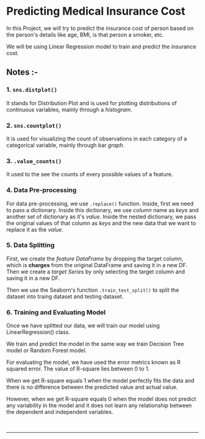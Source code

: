 # Predicting Medical Insurance Cost

In this Project, we will try to predict the insurance cost of person based on the person's details like age, BMI, is that person a smoker, etc.

We will be using Linear Regression model to train and predict the insurance cost.

## Notes :-

### 1. `sns.distplot()`
It stands for Distribution Plot and is used for plotting distributions of continuous variables, mainly through a *histogram*.

### 2. `sns.countplot()`
It is used for visualizing the count of observations in each category of a categorical variable, mainly through bar *graph*.

### 3. `.value_counts()`
It used to the see the counts of every possible values of a feature.

### 4. Data Pre-processing
For data pre-processing, we use `.replace()` function. Inside, first we need to pass a dictionary. Inside this dictionary, we use *column* name as *keys* and another set of dictionary as it's *value*. Inside the nested dictionary, we pass the original values of that column as *keys* and the new data that we want to replace it as the *value*.

### 5. Data Splitting
First, we create the *feature DataFrame* by dropping the target column, which is **charges** from the original DataFrame and saving it in a new DF. Then we create a *target Series* by only selecting the target column and saving it in a new DF.

Then we use the Seaborn's function `.train_test_split()` to split the dataset into traing dataset and testing dataset.

### 6. Training and Evaluating Model
Once we have splitted our data, we will train our model using LinearRegression() class.

We train and predict the model in the same way we train Decision Tree model or Random Forest model.

For evaluating the model, we have used the error metrics known as R squared error. The value of R-square lies between 0 to 1.

When we get R-square equals 1 when the model perfectly fits the data and there is no difference between the predicted value and actual value.

However, when we get R-square equals 0 when the model does not predict any variability in the model and it does not learn any relationship between the dependent and independent variables.

<br>

--------
